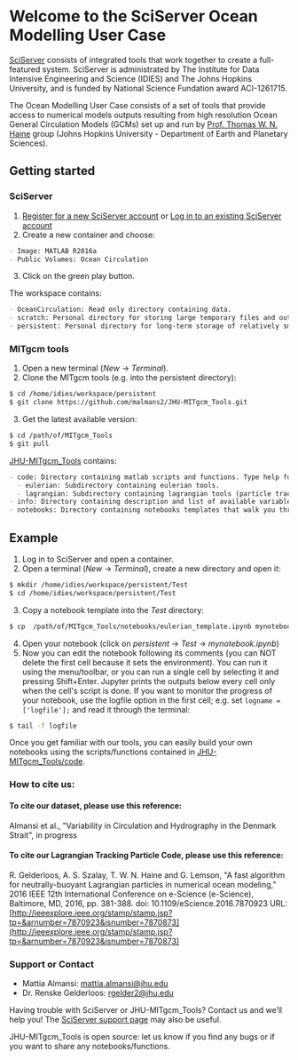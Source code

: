 # Welcome to the SciServer Ocean Modelling User Case

[SciServer](http://www.sciserver.org/) consists of integrated tools that work together to create a full-featured system.
SciServer is administrated by The Institute for Data Intensive Engineering and Science (IDIES) and The Johns Hopkins University, and is funded by National Science Fundation award ACI-1261715.

The Ocean Modelling User Case consists of a set of tools that provide access to numerical models outputs resulting from high resolution Ocean General Circulation Models (GCMs) set up and run by [Prof. Thomas W. N. Haine](http://sites.krieger.jhu.edu/haine/) group (Johns Hopkins University - Department of Earth and Planetary Sciences).

## Getting started

### SciServer
1. [Register for a new SciServer account](http://portal.sciserver.org/login-portal/Account/Register) or [Log in to an existing SciServer account](http://portal.sciserver.org/login-portal/Account/Login?callbackUrl=http:%2f%2fcompute.sciserver.org%2fdashboard)
2. Create a new container and choose:
```markdown
- Image: MATLAB R2016a
- Public Volumes: Ocean Circulation
```
3. Click on the green play button.

The workspace contains:
```markdown
- OceanCirculation: Read only directory containing data.
- scratch: Personal directory for storing large temporary files and output.
- persistent: Personal directory for long-term storage of relatively small files.
```

### MITgcm tools
1. Open a new terminal (_New_ -> _Terminal_).
2. Clone the MITgcm tools (e.g. into the persistent directory):
```sh
$ cd /home/idies/workspace/persistent
$ git clone https://github.com/malmans2/JHU-MITgcm_Tools.git
```
3. Get the latest available version:
```sh
$ cd /path/of/MITgcm_Tools
$ git pull
```
[JHU-MITgcm_Tools](https://github.com/malmans2/JHU-MITgcm_Tools) contains:
```markdown
- code: Directory containing matlab scripts and functions. Type help function.m in matlab to get more details.
  - eulerian: Subdirectory containing eulerian tools.
  - lagrangian: Subdirectory containing lagrangian tools (particle tracking code - not available yet).
- info: Directory containing description and list of available variables for each experiment.
- notebooks: Directory containing notebooks templates that walk you through how to use our tools.
```


## Example
1. Log in to SciServer and open a container.
2. Open a terminal (_New_ -> _Terminal_), create a new directory and open it:
```sh
$ mkdir /home/idies/workspace/persistent/Test
$ cd /home/idies/workspace/persistent/Test
```
3. Copy a notebook template into the _Test_ directory:
```sh
$ cp  /path/of/MITgcm_Tools/notebooks/eulerian_template.ipynb mynotebook.ipynb
```
4. Open your notebook (click on _persistent_ -> _Test_ -> _mynotebook.ipynb_)
5. Now you can edit the notebook following its comments (you can NOT delete the first cell because it sets the environment). You can run it using the menu/toolbar, or you can run a single cell by selecting it and pressing Shift+Enter. Jupyter prints the outputs below every cell only when the cell's script is done. If you want to monitor the progress of your notebook, use the logfile option in the first cell; e.g. set `logname = ['logfile'];` and read it through the terminal:
```sh
$ tail -f logfile
```
Once you get familiar with our tools, you can easily build your own notebooks using the scripts/functions contained in [JHU-MITgcm_Tools/code](https://github.com/malmans2/JHU-MITgcm_Tools/tree/master/code).

### How to cite us:
#### To cite our dataset, please use this reference: 
Almansi et al., "Variability in Circulation and Hydrography in the Denmark Strait", in progress

#### To cite our Lagrangian Tracking Particle Code, please use this reference: 
R. Gelderloos, A. S. Szalay, T. W. N. Haine and G. Lemson, "A fast algorithm for neutrally-buoyant Lagrangian particles in numerical ocean modeling," 2016 IEEE 12th International Conference on e-Science (e-Science), Baltimore, MD, 2016, pp. 381-388.
doi: 10.1109/eScience.2016.7870923
URL: [http://ieeexplore.ieee.org/stamp/stamp.jsp?tp=&arnumber=7870923&isnumber=7870873](http://ieeexplore.ieee.org/stamp/stamp.jsp?tp=&arnumber=7870923&isnumber=7870873)


### Support or Contact
- Mattia Almansi: mattia.almansi@jhu.edu
- Dr. Renske Gelderloos:  rgelder2@jhu.edu 

Having trouble with SciServer or JHU-MITgcm_Tools? Contact us and we’ll help you!
The [SciServer support page](http://www.sciserver.org/support/) may also be useful.

JHU-MITgcm_Tools is open source: let us know if you find any bugs or if you want to share any notebooks/functions.

